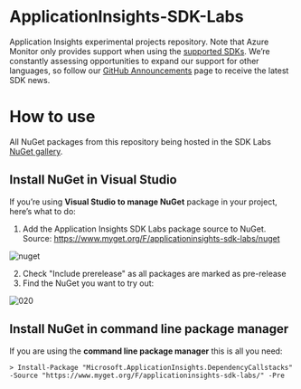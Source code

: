 # ApplicationInsights-SDK-Labs
Application Insights experimental projects repository. Note that Azure Monitor only provides support when using the [supported SDKs](https://docs.microsoft.com/en-us/azure/azure-monitor/app/platforms). We’re constantly assessing opportunities to expand our support for other languages, so follow our [GitHub Announcements](https://github.com/microsoft/ApplicationInsights-Announcements/issues) page to receive the latest SDK news.

# How to use
All NuGet packages from this repository being hosted in the SDK Labs [NuGet gallery](https://www.myget.org/gallery/applicationinsights-sdk-labs). 

## Install NuGet in Visual Studio

If you’re using **Visual Studio to manage NuGet** package in your project, here’s what to do:

1. Add the Application Insights SDK Labs package source to NuGet. Source: https://www.myget.org/F/applicationinsights-sdk-labs/nuget

  ![nuget](https://cloud.githubusercontent.com/assets/9950081/17712617/aafcd162-63ab-11e6-8997-02f6cb17d697.png)

2. Check "Include prerelease" as all packages are marked as pre-release
3. Find the NuGet you want to try out:

  ![020](https://cloud.githubusercontent.com/assets/9950081/17712674/dd3fd61a-63ab-11e6-91fe-28b1c5bd9e99.png) 

## Install NuGet in command line package manager

If you are using the **command line package manager** this is all you need:

```
> Install-Package "Microsoft.ApplicationInsights.DependencyCallstacks" -Source "https://www.myget.org/F/applicationinsights-sdk-labs/" -Pre
```
